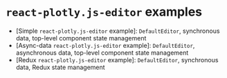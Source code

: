 # `react-plotly.js-editor` examples

* [Simple `react-plotly.js-editor` example]: `DefaultEditor`, synchronous data, top-level component state management
* [Async-data `react-plotly.js-editor` example]: `DefaultEditor`, asynchronous data, top-level component state management
* [Redux `react-plotly.js-editor` example]: `DefaultEditor`, synchronous data, Redux state management
